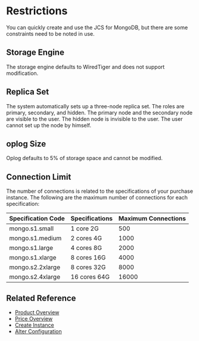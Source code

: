 # Restrictions

You can quickly create and use the  JCS for MongoDB, but there are some constraints need to be noted in use.

## Storage Engine
The storage engine defaults to WiredTiger and does not support modification.

## Replica Set
The system automatically sets up a three-node replica set. The roles are primary, secondary, and hidden. The primary node and the secondary node are visible to the user. The hidden node is invisible to the user. The user cannot set up the node by himself.
## oplog Size
Oplog defaults to 5% of storage space and cannot be modified.
## Connection Limit
The number of connections is related to the specifications of your purchase instance. The following are the maximum number of connections for each specification:

| Specification Code	| Specifications	| Maximum Connections |
| :- | :- | :- |
|mongo.s1.small	|1 core 2G	|500|
|mongo.s1.medium	|2 cores 4G	|1000|
|mongo.s1.large	|4 cores 8G	|2000|
|mongo.s1.xlarge	|8 cores 16G|	4000|
|mongo.s2.2xlarge	|8 cores 32G|	8000|
|mongo.s2.4xlarge	|16 cores 64G|	16000|

## Related Reference

- [Product Overview](../Introduction/Product-Overview.md)
- [Price Overview](../Pricing/Price-Overview.md)
- [Create Instance](../Getting-Started/Create-Instance.md)
- [Alter Configuration](../Operation-Guide/Instance-Management/Modify-Instance-Spec.md)
